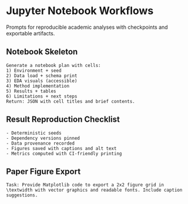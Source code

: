# Jupyter Notebook Workflows

Prompts for reproducible academic analyses with checkpoints and exportable artifacts.

## Notebook Skeleton
```
Generate a notebook plan with cells:
1) Environment + seed
2) Data load + schema print
3) EDA visuals (accessible)
4) Method implementation
5) Results + tables
6) Limitations + next steps
Return: JSON with cell titles and brief contents.
```

## Result Reproduction Checklist
```
- Deterministic seeds
- Dependency versions pinned
- Data provenance recorded
- Figures saved with captions and alt text
- Metrics computed with CI-friendly printing
```

## Paper Figure Export
```
Task: Provide Matplotlib code to export a 2x2 figure grid in \textwidth with vector graphics and readable fonts. Include caption suggestions.
```

